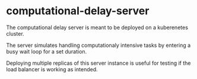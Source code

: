 # computational-delay-server

The computational delay server is meant to be deployed on a kuberenetes cluster.

The server simulates handling computationaly intensive tasks by entering a busy wait loop for a set duration.

Deploying multiple replicas of this server instance is useful for testing if the load balancer is working as intended.
